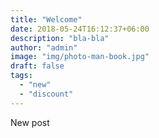 ```yaml
---
title: "Welcome"
date: 2018-05-24T16:12:37+06:00
description: "bla-bla"
author: "admin"
image: "img/photo-man-book.jpg"
draft: false
tags:
  - "new"
  - "discount"
---
```


New post
